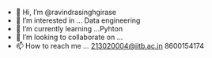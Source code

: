 - 👋 Hi, I’m @ravindrasinghgirase
- 👀 I’m interested in ... Data engineering
- 🌱 I’m currently learning ...Pyhton
- 💞️ I’m looking to collaborate on ...
- 📫 How to reach me ... 213020004@iitb.ac.in 8600154174

<!---
ravindrasinghgirase/ravindrasinghgirase is a ✨ special ✨ repository because its `README.md` (this file) appears on your GitHub profile.
You can click the Preview link to take a look at your changes.
--->
